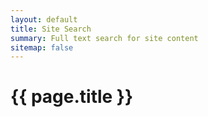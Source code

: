 ```yaml
---
layout: default
title: Site Search
summary: Full text search for site content
sitemap: false
---
```

<!-- Content Header (Page header) -->
<div class="content-header">
  <div class="container-fluid">
    <div class="row mb-2">
      <div class="col-sm-12">
        <h1 class="m-0 text-dark">
         {{ page.title }}
        </h1>
      </div><!-- /.col -->
    </div><!-- /.row -->
  </div><!-- /.container-fluid -->
</div>
<!-- /.content-header -->
<!-- Main content -->
<div class="content">
  <div class="container-fluid">
    <div class="row">
      <div class="col-lg-12">
          <div id="search-results"></div>
        <!-- /.card -->
      </div>
      <!-- /.col-md-6 -->
    </div>
    <!-- /.row -->
  </div>
  <!-- /.container-fluid -->
</div>
<!-- /.content -->


<script type="">
  window.store = {
    {% for post in site.posts %}
      "{{ post.url | slugify }}": {
        "title": "{{ post.title | xml_escape }}",
        "author": "{{ post.author | xml_escape }}",
        "category": "{{ post.category | xml_escape }}",
        "content": {{ post.content | strip_html | strip_newlines | jsonify }},
        "url": "{{ post.url | xml_escape }}",
        "date": "{{ post.date | date: "%B %e, %Y" }}"
      },
    {% endfor %}
    {% for page in site.pages %}
    {% if page.path == 'redirect.html' %}
      {% assign showInSearch = false %}
    {% elsif page.path == 'atom.xml' %}
      {% assign showInSearch = false %}
    {% elsif page.path == 'archives/index.html' %}
      {% assign showInSearch = false %}
    {% elsif page.title == 'Home' %}
      {% assign showInSearch = false %}
    {% else %}
      {% assign showInSearch = true %}
    {% endif %}
    {% if showInSearch %}
      "{{ page.url | slugify }}": {
        "title": "{{ page.title | xml_escape }}",
        "author": "{{ '' }}",
        "category": "{{ 'Page' }}",
        "content": {{ page.content | strip_html | strip_newlines | jsonify }},
        "url": "{{ page.url | xml_escape }}",
        "date": "{{ page.date }}"
      }
      {% endif %}
      {% unless forloop.last %}
          {% if showInSearch %},
          {% endif %}
      {% endunless %}
    {% endfor %}
  };
</script>
<script src="{{ site.baseurl }}/assets/js/lunr.min.js"></script>
<script src="{{ site.baseurl }}/assets/js/search.js"></script>